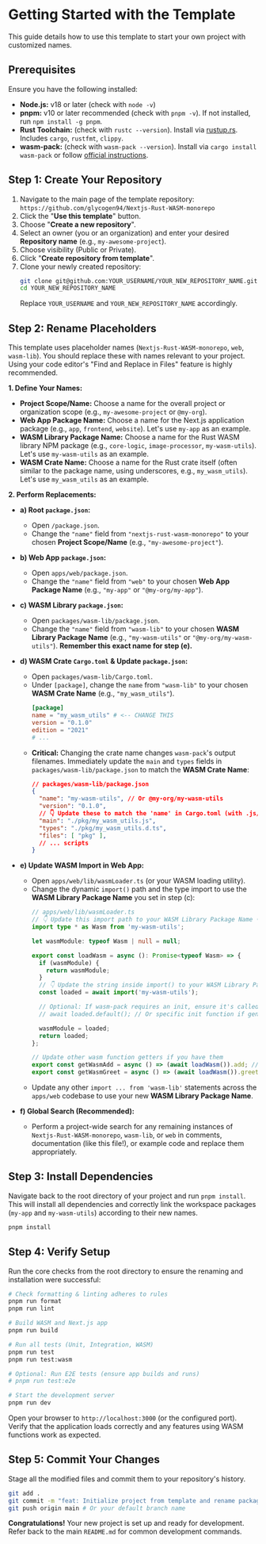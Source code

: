 # Getting Started with the Template

This guide details how to use this template to start your own project with customized names.

## Prerequisites

Ensure you have the following installed:

*   **Node.js:** v18 or later (check with `node -v`)
*   **pnpm:** v10 or later recommended (check with `pnpm -v`). If not installed, run `npm install -g pnpm`.
*   **Rust Toolchain:** (check with `rustc --version`). Install via [rustup.rs](https://rustup.rs/). Includes `cargo`, `rustfmt`, `clippy`.
*   **wasm-pack:** (check with `wasm-pack --version`). Install via `cargo install wasm-pack` or follow [official instructions](https://rustwasm.github.io/wasm-pack/installer/).

## Step 1: Create Your Repository

1.  Navigate to the main page of the template repository: `https://github.com/glycogen94/Nextjs-Rust-WASM-monorepo`
2.  Click the "**Use this template**" button.
3.  Choose "**Create a new repository**".
4.  Select an owner (you or an organization) and enter your desired **Repository name** (e.g., `my-awesome-project`).
5.  Choose visibility (Public or Private).
6.  Click "**Create repository from template**".
7.  Clone your newly created repository:
    ```bash
    git clone git@github.com:YOUR_USERNAME/YOUR_NEW_REPOSITORY_NAME.git
    cd YOUR_NEW_REPOSITORY_NAME
    ```
    Replace `YOUR_USERNAME` and `YOUR_NEW_REPOSITORY_NAME` accordingly.

## Step 2: Rename Placeholders

This template uses placeholder names (`Nextjs-Rust-WASM-monorepo`, `web`, `wasm-lib`). You should replace these with names relevant to your project. Using your code editor's "Find and Replace in Files" feature is highly recommended.

**1. Define Your Names:**

*   **Project Scope/Name:** Choose a name for the overall project or organization scope (e.g., `my-awesome-project` or `@my-org`).
*   **Web App Package Name:** Choose a name for the Next.js application package (e.g., `app`, `frontend`, `website`). Let's use `my-app` as an example.
*   **WASM Library Package Name:** Choose a name for the Rust WASM library NPM package (e.g., `core-logic`, `image-processor`, `my-wasm-utils`). Let's use `my-wasm-utils` as an example.
*   **WASM Crate Name:** Choose a name for the Rust crate itself (often similar to the package name, using underscores, e.g., `my_wasm_utils`). Let's use `my_wasm_utils` as an example.

**2. Perform Replacements:**

*   **a) Root `package.json`:**
    *   Open `/package.json`.
    *   Change the `"name"` field from `"nextjs-rust-wasm-monorepo"` to your chosen **Project Scope/Name** (e.g., `"my-awesome-project"`).

*   **b) Web App `package.json`:**
    *   Open `apps/web/package.json`.
    *   Change the `"name"` field from `"web"` to your chosen **Web App Package Name** (e.g., `"my-app"` or `"@my-org/my-app"`).

*   **c) WASM Library `package.json`:**
    *   Open `packages/wasm-lib/package.json`.
    *   Change the `"name"` field from `"wasm-lib"` to your chosen **WASM Library Package Name** (e.g., `"my-wasm-utils"` or `"@my-org/my-wasm-utils"`). **Remember this exact name for step (e).**

*   **d) WASM Crate `Cargo.toml` & Update `package.json`:**
    *   Open `packages/wasm-lib/Cargo.toml`.
    *   Under `[package]`, change the `name` from `"wasm-lib"` to your chosen **WASM Crate Name** (e.g., `"my_wasm_utils"`).
        ```toml
        [package]
        name = "my_wasm_utils" # <-- CHANGE THIS
        version = "0.1.0"
        edition = "2021"
        # ...
        ```
    *   **Critical:** Changing the crate name changes `wasm-pack`'s output filenames. Immediately update the `main` and `types` fields in `packages/wasm-lib/package.json` to match the **WASM Crate Name**:
        ```json
        // packages/wasm-lib/package.json
        {
          "name": "my-wasm-utils", // Or @my-org/my-wasm-utils
          "version": "0.1.0",
          // 👇 Update these to match the 'name' in Cargo.toml (with .js/.d.ts) 👇
          "main": "./pkg/my_wasm_utils.js",
          "types": "./pkg/my_wasm_utils.d.ts",
          "files": [ "pkg" ],
          // ... scripts
        }
        ```

*   **e) Update WASM Import in Web App:**
    *   Open `apps/web/lib/wasmLoader.ts` (or your WASM loading utility).
    *   Change the dynamic `import()` path and the type import to use the **WASM Library Package Name** you set in step (c):
        ```typescript
        // apps/web/lib/wasmLoader.ts
        // 👇 Update this import path to your WASM Library Package Name 👇
        import type * as Wasm from 'my-wasm-utils';

        let wasmModule: typeof Wasm | null = null;

        export const loadWasm = async (): Promise<typeof Wasm> => {
          if (wasmModule) {
            return wasmModule;
          }
          // 👇 Update the string inside import() to your WASM Library Package Name 👇
          const loaded = await import('my-wasm-utils');

          // Optional: If wasm-pack requires an init, ensure it's called.
          // await loaded.default(); // Or specific init function if generated

          wasmModule = loaded;
          return loaded;
        };

        // Update other wasm function getters if you have them
        export const getWasmAdd = async () => (await loadWasm()).add; // Example
        export const getWasmGreet = async () => (await loadWasm()).greet; // Example
        ```
    *   Update any other `import ... from 'wasm-lib'` statements across the `apps/web` codebase to use your new **WASM Library Package Name**.

*   **f) Global Search (Recommended):**
    *   Perform a project-wide search for any remaining instances of `Nextjs-Rust-WASM-monorepo`, `wasm-lib`, or `web` in comments, documentation (like this file!), or example code and replace them appropriately.

## Step 3: Install Dependencies

Navigate back to the root directory of your project and run `pnpm install`. This will install all dependencies and correctly link the workspace packages (`my-app` and `my-wasm-utils`) according to their new names.

```bash
pnpm install
```

## Step 4: Verify Setup

Run the core checks from the root directory to ensure the renaming and installation were successful:

```bash
# Check formatting & linting adheres to rules
pnpm run format
pnpm run lint

# Build WASM and Next.js app
pnpm run build

# Run all tests (Unit, Integration, WASM)
pnpm run test
pnpm run test:wasm

# Optional: Run E2E tests (ensure app builds and runs)
# pnpm run test:e2e

# Start the development server
pnpm run dev
```

Open your browser to `http://localhost:3000` (or the configured port). Verify that the application loads correctly and any features using WASM functions work as expected.

## Step 5: Commit Your Changes

Stage all the modified files and commit them to your repository's history.

```bash
git add .
git commit -m "feat: Initialize project from template and rename packages"
git push origin main # Or your default branch name
```

**Congratulations!** Your new project is set up and ready for development. Refer back to the main `README.md` for common development commands.
